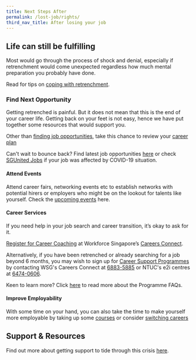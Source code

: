 ```yaml
---
title: Next Steps After 
permalink: /lost-job/rights/
third_nav_title: After losing your job
---
```



## Life can still be fulfilling

Most would go through the process of shock and denial, especially if retrenchment would come unexpected regardless how much mental preparation you probably have done.

Read for tips on [coping with retrenchment](https://content.mycareersfuture.sg/retrenched-singapore-deal-emotions/).

### Find Next Opportunity

Getting retrenched is painful. But it does not mean that this is the end of your career life. Getting back on your feet is not easy, hence we have put together some resources that would support you.

Other than [finding job opportunities](/find-job/opportunities/), take this chance to review your [career plan](https://event.e2i.com.sg/web/skillsfuture19)

Can't wait to bounce back? Find latest job opportunities [here](https://www.mycareersfuture.sg/) or check [SGUnited Jobs](https://www.mycareersfuture.sg/search?search=%23sgunitedjobs&sortBy=new_posting_date&page=0) if your job was affected by COVID-19 situation.

#### Attend Events

Attend career fairs, networking events etc to establish networks with potential hirers or employers who might be on the lookout for talents like yourself. Check the [upcoming events](https://vcf.mycareersfuture.sg/vcf?utm_source=website&utm_medium=WSG&utm_campaign=lion&utm_term=job%2Bsearch&utm_content=jobseekers) here.

#### Career Services

If you need help in your job search and career transition, it’s okay to ask for it. 

[Register for Career Coaching](https://form.gov.sg/#!/5d8c8167f23aa800126bb9d9) at Workforce Singapore’s [Careers Connect](https://content.mycareersfuture.sg/workforce-singapores-careers-connect/).

Alternatively, if you have been retrenched or already searching for a job beyond 6 months, you may wish to sign up for [Career Support Programmes](https://www.wsg.gov.sg/programmes-and-initiatives/wsg-career-support-programme-individuals.html) by contacting WSG's Careers Connect at [6883-5885](tel:+65-6883-5885) or NTUC's e2i centres at [6474-0606](tel:+65-6474-0606).

Keen to learn more? Click [here](https://www.wsg.gov.sg/programmes-and-initiatives/wsg-career-support-programme/FAQs.html) to read more about the Programme FAQs. 

#### Improve Employability

With some time on your hand, you can also take the time to make yourself more employable by taking up some [courses](/learn-new-skills/) or consider [switching careers](/switch-career/)

## Support & Resources

Find out more about getting support to tide through this crisis [here](/financial-aid).
